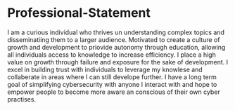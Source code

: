 # Professional-Statement
I am a curious individual who thrives un understanding complex topics and disseminatiing them to a larger audience. Motivated to create a culture of growth and development to priovide autonomy through education, allowing all individuals access to knowledge to increase efficiency. I place a high value on growth through failure and exposure for the sake of development.
I excel in building trust with individuals to leverage my knowlese and collaberate in areas where I can still develope further. I have a long term goal of simplifying cybersecurity with anyone I interact with and hope to empower people to become more aware an conscious of their own cyber practises. 
